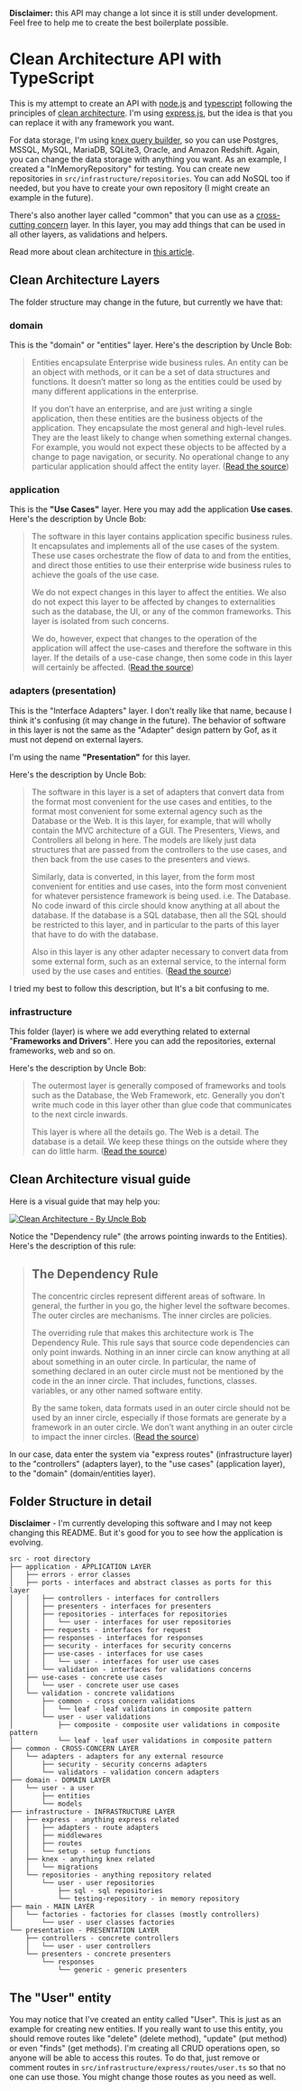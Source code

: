 **Disclaimer:** this API may change a lot since it is still under development. Feel free to help me to create the best boilerplate possible.

# Clean Architecture API with TypeScript

This is my attempt to create an API with [node.js](https://nodejs.org/en/) and [typescript](https://www.typescriptlang.org/) following the principles of [clean architecture](https://blog.cleancoder.com/uncle-bob/2012/08/13/the-clean-architecture.html). I'm using [express.js](https://expressjs.com/pt-br/), but the idea is that you can replace it with any framework you want.

For data storage, I'm using [knex query builder](http://knexjs.org/), so you can use Postgres, MSSQL, MySQL, MariaDB, SQLite3, Oracle, and Amazon Redshift. Again, you can change the data storage with anything you want. As an example, I created a "InMemoryRepository" for testing. You can create new repositories in `src/infrastructure/repositories`. You can add NoSQL too if needed, but you have to create your own repository (I might create an example in the future).

There's also another layer called "common" that you can use as a [cross-cutting concern](https://en.wikipedia.org/wiki/Cross-cutting_concern) layer. In this layer, you may add things that can be used in all other layers, as validations and helpers.

Read more about clean architecture in [this article](https://blog.cleancoder.com/uncle-bob/2012/08/13/the-clean-architecture.html).

## Clean Architecture Layers

The folder structure may change in the future, but currently we have that:

### domain

This is the "domain" or "entities" layer. Here's the description by Uncle Bob:

> Entities encapsulate Enterprise wide business rules. An entity can be an object with methods, or it can be a set of data structures and functions. It doesn’t matter so long as the entities could be used by many different applications in the enterprise.
>
> If you don’t have an enterprise, and are just writing a single application, then these entities are the business objects of the application. They encapsulate the most general and high-level rules. They are the least likely to change when something external changes. For example, you would not expect these objects to be affected by a change to page navigation, or security. No operational change to any particular application should affect the entity layer. ([Read the source](https://blog.cleancoder.com/uncle-bob/2012/08/13/the-clean-architecture.html))

### application

This is the **"Use Cases"** layer. Here you may add the application **Use cases**. Here's the description by Uncle Bob:

>The software in this layer contains application specific business rules. It encapsulates and implements all of the use cases of the system. These use cases orchestrate the flow of data to and from the entities, and direct those entities to use their enterprise wide business rules to achieve the goals of the use case.
>
>We do not expect changes in this layer to affect the entities. We also do not expect this layer to be affected by changes to externalities such as the database, the UI, or any of the common frameworks. This layer is isolated from such concerns.
>
>We do, however, expect that changes to the operation of the application will affect the use-cases and therefore the software in this layer. If the details of a use-case change, then some code in this layer will certainly be affected. ([Read the source](https://blog.cleancoder.com/uncle-bob/2012/08/13/the-clean-architecture.html))

### adapters (presentation)

This is the "Interface Adapters" layer. I don't really like that name, because I think it's confusing (it may change in the future). The behavior of software in this layer is not the same as the "Adapter" design pattern by Gof, as it must not depend on external layers.

I'm using the name **"Presentation"** for this layer.

Here's the description by Uncle Bob:

> The software in this layer is a set of adapters that convert data from the format most convenient for the use cases and entities, to the format most convenient for some external agency such as the Database or the Web. It is this layer, for example, that will wholly contain the MVC architecture of a GUI. The Presenters, Views, and Controllers all belong in here. The models are likely just data structures that are passed from the controllers to the use cases, and then back from the use cases to the presenters and views.
>
> Similarly, data is converted, in this layer, from the form most convenient for entities and use cases, into the form most convenient for whatever persistence framework is being used. i.e. The Database. No code inward of this circle should know anything at all about the database. If the database is a SQL database, then all the SQL should be restricted to this layer, and in particular to the parts of this layer that have to do with the database.
>
> Also in this layer is any other adapter necessary to convert data from some external form, such as an external service, to the internal form used by the use cases and entities. ([Read the source](https://blog.cleancoder.com/uncle-bob/2012/08/13/the-clean-architecture.html))


I tried my best to follow this description, but It's a bit confusing to me.

### infrastructure

This folder (layer) is where we add everything related to external "**Frameworks and Drivers**". Here you can add the repositories, external frameworks, web and so on.

Here's the description by Uncle Bob:

>The outermost layer is generally composed of frameworks and tools such as the Database, the Web Framework, etc. Generally you don’t write much code in this layer other than glue code that communicates to the next circle inwards.
>
>This layer is where all the details go. The Web is a detail. The database is a detail. We keep these things on the outside where they can do little harm. ([Read the source](https://blog.cleancoder.com/uncle-bob/2012/08/13/the-clean-architecture.html))

## Clean Architecture visual guide

Here is a visual guide that may help you:

[![Clean Architecture - By Uncle Bob](https://raw.githubusercontent.com/luizomf/clean-architecture-api-boilerplate/master/docs/clean-architecture.png)](https://blog.cleancoder.com/uncle-bob/2012/08/13/the-clean-architecture.html)

Notice the "Dependency rule" (the arrows pointing inwards to the Entities). Here's the description of this rule:

> ## The Dependency Rule
>The concentric circles represent different areas of software. In general, the further in you go, the higher level the software becomes. The outer circles are mechanisms. The inner circles are policies.
>
>The overriding rule that makes this architecture work is The Dependency Rule. This rule says that source code dependencies can only point inwards. Nothing in an inner circle can know anything at all about something in an outer circle. In particular, the name of something declared in an outer circle must not be mentioned by the code in the an inner circle. That includes, functions, classes. variables, or any other named software entity.
>
>By the same token, data formats used in an outer circle should not be used by an inner circle, especially if those formats are generate by a framework in an outer circle. We don’t want anything in an outer circle to impact the inner circles. ([Read the source](https://blog.cleancoder.com/uncle-bob/2012/08/13/the-clean-architecture.html))

In our case, data enter the system via "express routes" (infrastructure layer) to the "controllers" (adapters layer), to the "use cases" (application layer), to the "domain" (domain/entities layer).

## Folder Structure in detail

**Disclaimer** - I'm currently developing this software and I may not keep changing this README. But it's good for you to see how the application is evolving.

```
src - root directory
├── application - APPLICATION LAYER
│   ├── errors - error classes
│   ├── ports - interfaces and abstract classes as ports for this layer
│   │   ├── controllers - interfaces for controllers
│   │   ├── presenters - interfaces for presenters
│   │   ├── repositories - interfaces for repositories
│   │   │   └── user - interfaces for user repositories
│   │   ├── requests - interfaces for request
│   │   ├── responses - interfaces for responses
│   │   ├── security - interfaces for security concerns
│   │   ├── use-cases - interfaces for use cases
│   │   │   └── user - interfaces for user use cases
│   │   └── validation - interfaces for validations concerns
│   ├── use-cases - concrete use cases
│   │   └── user - concrete user use cases
│   └── validation - concrete validations
│       ├── common - cross concern validations
│       │   └── leaf - leaf validations in composite pattern
│       └── user - user validations
│           ├── composite - composite user validations in composite pattern
│           └── leaf - leaf user validations in composite pattern
├── common - CROSS-CONCERN LAYER
│   └── adapters - adapters for any external resource
│       ├── security - security concerns adapters
│       └── validators - validation concern adapters
├── domain - DOMAIN LAYER
│   └── user - a user
│       ├── entities
│       └── models
├── infrastructure - INFRASTRUCTURE LAYER
│   ├── express - anything express related
│   │   ├── adapters - route adapters
│   │   ├── middlewares
│   │   ├── routes
│   │   └── setup - setup functions
│   ├── knex - anything knex related
│   │   └── migrations
│   └── repositories - anything repository related
│       └── user - user repositories
│           ├── sql - sql repositories
│           └── testing-repository - in memory repository
├── main - MAIN LAYER
│   └── factories - factories for classes (mostly controllers)
│       └── user - user classes factories
└── presentation - PRESENTATION LAYER
    ├── controllers - concrete controllers
    │   └── user - user controllers
    └── presenters - concrete presenters
        └── responses
            └── generic - generic presenters
```
## The "User" entity

You may notice that I've created an entity called "User". This is just as an example for creating new entities. If you really want to use this entity, you should remove routes like "delete" (delete method), "update" (put method) or even "finds" (get methods). I'm creating all CRUD operations open, so anyone will be able to access this routes. To do that, just remove or comment routes in `src/infrastructure/express/routes/user.ts` so that no one can use those. You might change those routes as you need as well.
